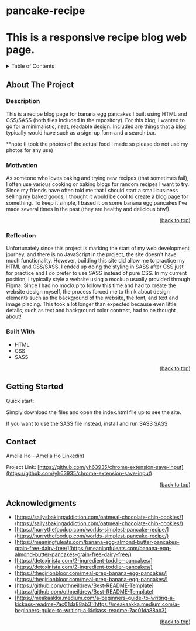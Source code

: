 # pancake-recipe
# This is a responsive recipe blog web page.

<!-- TABLE OF CONTENTS -->
<details>
  <summary>Table of Contents</summary>
  <ol>
    <li>
      <a href="#about-the-project">About The Project</a>
      <ul>
        <li><a href="#motivation">Motivation</a></li>
        <li><a href="#reflection">Reflection</a></li>
        <li><a href="#built-with">Built With</a></li>
      </ul>
    </li>
    <li><a href="#getting-started">Getting Started</a></li>
    <li><a href="#contact">Contact</a></li>
    <li><a href="#acknowledgments">Acknowledgments</a></li>
  </ol>
</details>



<!-- ABOUT THE PROJECT -->
## About The Project

### Description
This is a recipe blog page for banana egg pancakes I built using HTML and CSS/SASS (both files included in the repository). For this blog, I wanted to go for a minimalistic, neat, readable design. Included are things that a blog typically would have such as a sign-up form and a search bar. 

**note (I took the photos of the actual food I made so please do not use my photos for any use)

### Motivation
As someone who loves baking and trying new recipes (that sometimes fail), I often use various cooking or baking blogs for random recipes I want to try. Since my friends have often told me that I should start a small business selling my baked goods, I thought it would be cool to create a blog page for something. To keep it simple, I based it on some banana egg pancakes I've made several times in the past (they are healthy and delicious btw!). 


<p align="right">(<a href="#readme-top">back to top</a>)</p>

### Reflection
Unfortunately since this project is marking the start of my web development journey, and there is no JavaScript in the project, the site doesn't have much functionality. However, building this site did allow me to practice my HTML and CSS/SASS. I ended up doing the styling in SASS after CSS just for practice and I do prefer to use SASS instead of pure CSS. In my current position, I typically style a website using a mockup usually provided through Figma. Since I had no mockup to follow this time and had to create the website design myself, the process forced me to think about design elements such as the background of the website, the font, and text and image placing. This took a lot longer than expected because even little details, such as text and background color contrast, had to be thought about! 

### Built With

* HTML
* CSS
* SASS
<p align="right">(<a href="#readme-top">back to top</a>)</p>

<!-- GETTING STARTED -->
## Getting Started

Quick start:

Simply download the files and open the index.html file up to see the site.

If you want to use the SASS file instead, install and run SASS [SASS](https://sass-lang.com/install/)

<!-- CONTACT -->
## Contact

Amelia Ho - [Amelia Ho Linkedin](https://www.linkedin.com/in/ameliahoyp/))

Project Link: [https://github.com/yh63935/chrome-extension-save-input](https://github.com/yh63935/chrome-extension-save-input)

<p align="right">(<a href="#readme-top">back to top</a>)</p>


<!-- ACKNOWLEDGMENTS -->
## Acknowledgments

* [https://sallysbakingaddiction.com/oatmeal-chocolate-chip-cookies/](https://sallysbakingaddiction.com/oatmeal-chocolate-chip-cookies/)
* [https://hurrythefoodup.com/worlds-simplest-pancake-recipe/](https://hurrythefoodup.com/worlds-simplest-pancake-recipe/)
* [https://meaningfuleats.com/banana-egg-almond-butter-pancakes-grain-free-dairy-free/](https://meaningfuleats.com/banana-egg-almond-butter-pancakes-grain-free-dairy-free/)
* [https://detoxinista.com/2-ingredient-toddler-pancakes/](https://detoxinista.com/2-ingredient-toddler-pancakes/)
* [https://thegirlonbloor.com/meal-prep-banana-egg-pancakes/](https://thegirlonbloor.com/meal-prep-banana-egg-pancakes/)
* [https://github.com/othneildrew/Best-README-Template](https://github.com/othneildrew/Best-README-Template)
* [https://meakaakka.medium.com/a-beginners-guide-to-writing-a-kickass-readme-7ac01da88ab3](https://meakaakka.medium.com/a-beginners-guide-to-writing-a-kickass-readme-7ac01da88ab3)

<p align="right">(<a href="#readme-top">back to top</a>)</p>



